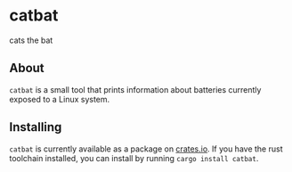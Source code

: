# catbat

cats the bat

## About

`catbat` is a small tool that prints information about batteries currently exposed to a Linux system.

## Installing

`catbat` is currently available as a package on [crates.io](https://crates.io/crates/catbat). If you have the rust toolchain installed, you can install by running `cargo install catbat`.
